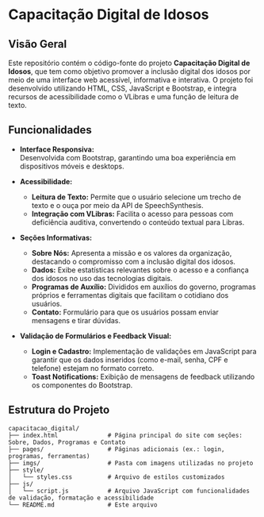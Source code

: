# Capacitação Digital de Idosos

## Visão Geral

Este repositório contém o código-fonte do projeto **Capacitação Digital de Idosos**, que tem como objetivo promover a inclusão digital dos idosos por meio de uma interface web acessível, informativa e interativa. O projeto foi desenvolvido utilizando HTML, CSS, JavaScript e Bootstrap, e integra recursos de acessibilidade como o VLibras e uma função de leitura de texto.

## Funcionalidades

- **Interface Responsiva:**  
  Desenvolvida com Bootstrap, garantindo uma boa experiência em dispositivos móveis e desktops.

- **Acessibilidade:**  
  - **Leitura de Texto:** Permite que o usuário selecione um trecho de texto e o ouça por meio da API de SpeechSynthesis.  
  - **Integração com VLibras:** Facilita o acesso para pessoas com deficiência auditiva, convertendo o conteúdo textual para Libras.

- **Seções Informativas:**  
  - **Sobre Nós:** Apresenta a missão e os valores da organização, destacando o compromisso com a inclusão digital dos idosos.  
  - **Dados:** Exibe estatísticas relevantes sobre o acesso e a confiança dos idosos no uso das tecnologias digitais.  
  - **Programas de Auxílio:** Divididos em auxílios do governo, programas próprios e ferramentas digitais que facilitam o cotidiano dos usuários.  
  - **Contato:** Formulário para que os usuários possam enviar mensagens e tirar dúvidas.

- **Validação de Formulários e Feedback Visual:**  
  - **Login e Cadastro:** Implementação de validações em JavaScript para garantir que os dados inseridos (como e-mail, senha, CPF e telefone) estejam no formato correto.  
  - **Toast Notifications:** Exibição de mensagens de feedback utilizando os componentes do Bootstrap.

## Estrutura do Projeto

```plaintext
capacitacao_digital/
├── index.html              # Página principal do site com seções: Sobre, Dados, Programas e Contato
├── pages/                  # Páginas adicionais (ex.: login, programas, ferramentas)
├── imgs/                   # Pasta com imagens utilizadas no projeto
├── style/
│   └── styles.css          # Arquivo de estilos customizados
├── js/
│   └── script.js           # Arquivo JavaScript com funcionalidades de validação, formatação e acessibilidade
└── README.md               # Este arquivo
